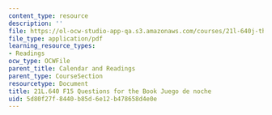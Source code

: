 ```yaml
---
content_type: resource
description: ''
file: https://ol-ocw-studio-app-qa.s3.amazonaws.com/courses/21l-640j-the-new-spain-1977-present-fall-2015/5d80f27f8440b85d6e12b478658d4e0e_MIT21L_640JF15_Juego.pdf
file_type: application/pdf
learning_resource_types:
- Readings
ocw_type: OCWFile
parent_title: Calendar and Readings
parent_type: CourseSection
resourcetype: Document
title: 21L.640 F15 Questions for the Book Juego de noche
uid: 5d80f27f-8440-b85d-6e12-b478658d4e0e
---
```

